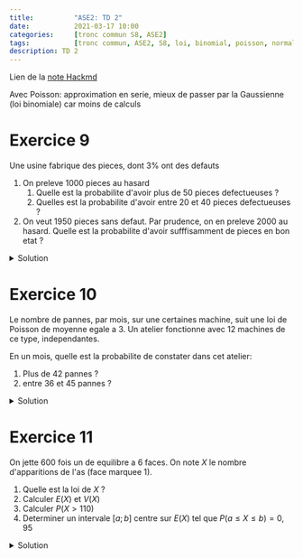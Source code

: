 ```yaml
---
title:          "ASE2: TD 2"
date:           2021-03-17 10:00
categories:     [tronc commun S8, ASE2]
tags:           [tronc commun, ASE2, S8, loi, binomial, poisson, normale]
description: TD 2
---
```

Lien de la [note Hackmd](https://hackmd.io/@lemasymasa/Sk_lDHkNO)

<div class="alert alert-warning" role="alert" markdown="1">
Avec Poisson: approximation en serie, mieux de passer par la Gaussienne (loi binomiale) car moins de calculs
</div>


# Exercice 9
Une usine fabrique des pieces, dont $3\%$ ont des defauts
1. On preleve 1000 pieces au hasard
    1. Quelle est la probabilite d'avoir plus de $50$ pieces defectueuses ?
    2. Quelles est la probabilite d'avoir entre $20$ et $40$ pieces defectueuses ?
2. On veut $1950$ pieces sans defaut. Par prudence, on en preleve $2000$ au hasard. Quelle est la probabilite d'avoir sufffisamment de pieces en bon etat ?

<details markdown="1">
<summary>Solution</summary>

Soit $X$ la v.a.: nombre de pieces defectueurse parmi 1000.

$X$ suit la loi $\mathcal B(n,p)$ avec $n=1000$ et $p=0,03$

$$
\mathcal B(n,p)\simeq \mathcal N(np,\sqrt{npq})\\
\text{Donc } \frac{X-np}{\sqrt{npq}}\to^{\mathcal L}\mathcal N(0,1)\text{ (theoreme Moivre-Laplace)}\\
\begin{cases}
    np=30\\
    npq=29,1
\end{cases}\\
\sqrt{npq}=\sqrt{29,1}=5,4
$$

1.1.

$$
\begin{aligned}
P(X\gt50)&=1-P(X\le50)\\
&\simeq 1-P(U\le\frac{50-30+0.5}{5,4})
\end{aligned}
$$

avec $U=\frac{X-30}{5,4}\sim \mathcal N(0,1)$

$$
\begin{aligned}
P(X\gt50)&\simeq 1-P(U\le3,8)\\
&\simeq 1-F(3,8)=1,0-0,9999... = 0
\end{aligned}
$$

1.2.

$$
P(20\le X\le40)\simeq P(\frac{20-30-0,5}{5,4}\le U\le\frac{40-30+0,5}{5,4})
$$

avec $U=\frac{X-30}{5,4}\sim \mathcal N(0,1)$

$$
\begin{aligned}
P(20\le X\le40)&= P(-1,94\le U\le 1,94)\\
&= F(1,94)-F(-1,94) \text{ } F \text{ fonction de repartition de }\mathcal N(0,1)\\
&= F(1,94)-(1-F(1,94))\\
&= 2F(1,94)-1 = 2\times 0,9738 \text{ (Table de } \mathcal N(0,1)\text{)}\\
&= 0,9476
\end{aligned}
$$

2.

$$
X\to\mathcal B(2000,p=0,03), n=2000\\
np=60,npq=58,2,\sqrt{npq}=7,63\\
\mathcal B(2000;0,03)\simeq\mathcal N(60;7,63)
$$

On veut $1950$ pieces en bon etat, donc:

$$
P(X\le50)=P(\frac{X-60}{7,6}\le\frac{50-60+0,5}{7,63})\\
U=\frac{X-60}{7,63}\to\mathcal N(0,1)
$$

Donc:

$$
\begin{aligned}
P(X\le50)&=P(U\le-1,25)\\
&= F(-1,25)\\
&= 1-F(1,25)\\
&= 1-0,8944=0,1056
\end{aligned}
$$

</details>

# Exercice 10
Le nombre de pannes, par mois, sur une certaines machine, suit une loi de Poisson de moyenne egale a $3$. Un atelier fonctionne avec $12$ machines de ce type, independantes.

En un mois, quelle est la probabilite de constater dans cet atelier:
1. Plus de $42$ pannes ?
2. entre $36$ et $45$ pannes ?

<details markdown="1">
<summary>Solution</summary>

Soit $X_i$ v.a.: nombre de pannes, en un mois de la machine $n^oi$, $X_i\to\mathcal P(3)$.
Soit $S_{12}=X_1+X_2+...+X_{12}$, $S_{12}$: nombre de pannes dans l'atelier
$(X_i)$ sont independantes donc: $S_{12}=\sum_{i=1}^{12}\to\mathcal P(12\times 3)=\mathcal P(36)$.

$$
S_{12}\to\mathcal P(36), \lambda=36\gt20
$$

On peut approximer cette loi par la loi normale:

$$
\frac{S_{12}-36}{\sqrt{36}}\simeq\mathcal N(0,1)
$$

1.

On cherche $P(S_{12}\gt42)$

$$
\begin{aligned}
P(S_{12}\gt42)&=P(\frac{S_{12}-36}{6}\gt\frac{42-36}{6})\\
&= P(\frac{S_{12}-36}{6}\gt1)\\
&=1-P(U<1)\text{ avec } U=\frac{S_{12}-36}{6}\\
&=1-F(1)\\
&=1-0,8413=0,1587
\end{aligned}
$$

2.

$$
\begin{aligned}
P(36\lt S_{12} \lt45) &=P(0\lt\frac{S_{12}-36}{6}\lt\frac{3}{2})\\
&=F(1,5)-F(0)\\
&= 0,9332-0,5=0,4332
\end{aligned}
$$

</details>

# Exercice 11
On jette $600$ fois un de equilibre a $6$ faces. On note $X$ le nombre d'apparitions de l'as (face marquee 1).
1. Quelle est la loi de $X$ ?
2. Calculer $E(X)$ et $V(X)$
3. Calculer $P(X\gt 110)$
4. Determiner un intervale $[a;b]$ centre sur $E(X)$ tel que $P(a\le X\le b)=0,95$

<details markdown="1">
<summary>Solution</summary>

1.

$$
X\to\mathcal B(n,p)=\begin{cases}
n=600\\
p=\frac{1}{6}
\end{cases}
$$

2.

$$
E(X) = np = 100,\sigma(X)=\sqrt{100\times\frac{5}{6}\times\frac{1}{6}} = 9,13
$$

3.

$$
\begin{aligned}
P(X\gt110) &= P(\frac{X-100}{9,13}\gt\frac{110-100}{9,13})\\
&= P(U\gt\frac{110-100}{9,13})\\
&= P(U\gt1,15)\text{ avec } U=\frac{X-100}{9,13}\to\mathcal N(0,1)\\
&= 1-F(1,15)
\end{aligned}
$$

Donc P(X\gt110)=1-0,8749=0,13

<div class="alert alert-success" role="alert" markdown="1">

$$
P(X\gt110)=0,13
$$

</div>

4.

Soit $r$: rayon de l'intervalle
![](https://i.imgur.com/2WElDfr.png)

$$
\begin{cases}
a=E(X)-r\\
b=E(X)+r
\end{cases}
$$

On cherche $r$ tel que

$$
P(\vert X-100\vert\le r)=0,95
$$

Posons $U=\frac{X-100}{9,13}$

$$
\begin{aligned}
P(\vert X-100\vert\le r)=P(\vert U\vert\le\frac{r+0,5}{9,13})&=0,95\\
P(\frac{-r-0,5}{9,13}\le U\le\frac{r+0,5}{9,13})&=0,95\\
F(\frac{r+0,5}{9,13})-F(\frac{-r-0,5}{9,13})&=0,95\\
2F(\frac{r+0,5}{9,13})-1&=0,95\\
\end{aligned}\\
F(\frac{r+0,5}{9,13}) = \frac{1,95}{2} = 0,975\\
\text{D'apres la table: } \frac{r+0,5}{9,13}=1,96\\
\Rightarrow r= 1,96\times 9,13-0,5=17,39\\
\text{Donc: } \begin{cases}
a=100-17,39=82,61\\
b=100+17,39=117,39
\end{cases}
$$

<div class="alert alert-success" role="alert" markdown="1">

$$
I=[82,61;117,39]
$$

</div>

</details>
